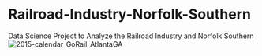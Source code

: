 # Railroad-Industry-Norfolk-Southern
Data Science Project to Analyze the Railroad Industry and Norfolk Southern
![2015-calendar_GoRail_AtlantaGA](https://user-images.githubusercontent.com/66689539/226192003-89132017-1161-4112-981c-b4ed2622d0ab.jpg)
